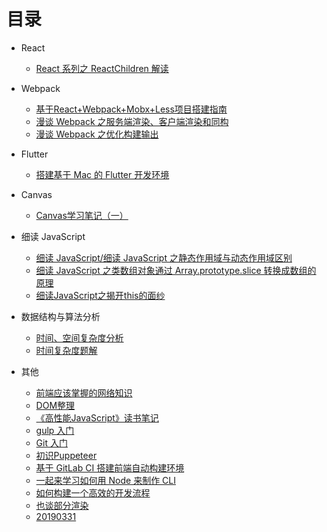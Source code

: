 # 目录

- React

    - [React 系列之 ReactChildren 解读](./articles/React/20190625.md)

- Webpack

    - [基于React+Webpack+Mobx+Less项目搭建指南](./articles/Webpack/20180502.md)
    - [漫谈 Webpack 之服务端渲染、客户端渲染和同构](./articles/Webpack/20190721.md)
    - [漫谈 Webpack 之优化构建输出](./articles/Webpack/20190719.md)

- Flutter

    - [搭建基于 Mac 的 Flutter 开发环境](./articles/Flutter/20190217.md)

- Canvas

    - [Canvas学习笔记（一）](./articles/Canvas/20181001.md)

- 细读 JavaScript

    - [细读 JavaScript/细读 JavaScript 之静态作用域与动态作用域区别](./articles/JavaScript/20190329.md)
    - [细读 JavaScript 之类数组对象通过 Array.prototype.slice 转换成数组的原理](./articles/JavaScript/20190318.md)
    - [细读JavaScript之揭开this的面纱](./articles/JavaScript/29190415.md)

- 数据结构与算法分析

    - [时间、空间复杂度分析](./articles/数据结构与算法分析/20190721(1).md)
    - [时间复杂度题解](./articles/数据结构与算法分析/20190721(2).md)

- 其他
    - [前端应该掌握的网络知识](./articles/others/20170702.md)
    - [DOM整理](./articles/others/20170730.md)
    - [《高性能JavaScript》读书笔记](./articles/others/20171111.md)
    - [gulp 入门](./articles/others/20171112.md)
    - [Git 入门](./articles/others/20171118.md)
    - [初识Puppeteer](./articles/others/20180404.md)
    - [基于 GitLab CI 搭建前端自动构建环境](./articles/others/20180712.md)
    - [一起来学习如何用 Node 来制作 CLI](./articles/others/20180725.md)
    - [如何构建一个高效的开发流程](./articles/others/20181231.md)
    - [也谈部分渲染](./articles/others/20190120.md)
    - [20190331](./articles/others/20190331.md)
